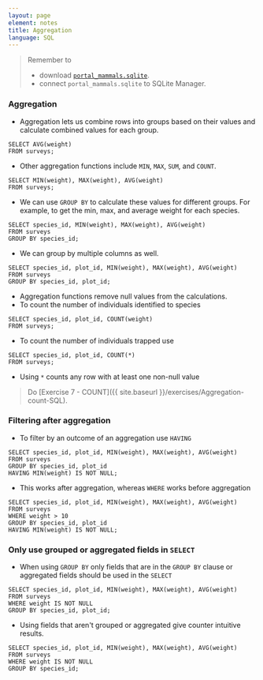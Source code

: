 ```yaml
---
layout: page
element: notes
title: Aggregation
language: SQL
---
```


> Remember to
>
> * download [`portal_mammals.sqlite`](https://ndownloader.figshare.com/files/2292171).
> * connect `portal_mammals.sqlite` to SQLite Manager.

### Aggregation

* Aggregation lets us combine rows into groups based on their values and
calculate combined values for each group.

```
SELECT AVG(weight)
FROM surveys;
```

* Other aggregation functions include `MIN`, `MAX`, `SUM`, and `COUNT`.

```
SELECT MIN(weight), MAX(weight), AVG(weight)
FROM surveys;
```

* We can use `GROUP BY` to calculate these values for different groups. For
  example, to get the min, max, and average weight for each species.

```
SELECT species_id, MIN(weight), MAX(weight), AVG(weight)
FROM surveys
GROUP BY species_id;
```

* We can group by multiple columns as well.

```
SELECT species_id, plot_id, MIN(weight), MAX(weight), AVG(weight)
FROM surveys
GROUP BY species_id, plot_id;
```

* Aggregation functions remove null values from the calculations.
* To count the number of individuals identified to species

```
SELECT species_id, plot_id, COUNT(weight)
FROM surveys;
```

* To count the number of individuals trapped use

```
SELECT species_id, plot_id, COUNT(*)
FROM surveys;
```

* Using `*` counts any row with at least one non-null value

> Do [Exercise 7 - COUNT]({{ site.baseurl }}/exercises/Aggregation-count-SQL).

### Filtering after aggregation

* To filter by an outcome of an aggregation use `HAVING`

```
SELECT species_id, plot_id, MIN(weight), MAX(weight), AVG(weight)
FROM surveys
GROUP BY species_id, plot_id
HAVING MIN(weight) IS NOT NULL;
```

* This works after aggregation, whereas `WHERE` works before aggregation

```
SELECT species_id, plot_id, MIN(weight), MAX(weight), AVG(weight)
FROM surveys
WHERE weight > 10
GROUP BY species_id, plot_id
HAVING MIN(weight) IS NOT NULL;
```

### Only use grouped or aggregated fields in `SELECT`

* When using `GROUP BY` only fields that are in the `GROUP BY` clause or
aggregated fields should be used in the `SELECT`

```
SELECT species_id, plot_id, MIN(weight), MAX(weight), AVG(weight)
FROM surveys
WHERE weight IS NOT NULL
GROUP BY species_id, plot_id;
```

* Using fields that aren't grouped or aggregated give counter intuitive results.

```
SELECT species_id, plot_id, MIN(weight), MAX(weight), AVG(weight)
FROM surveys
WHERE weight IS NOT NULL
GROUP BY species_id;
```
